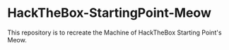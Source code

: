 # HackTheBox-StartingPoint-Meow
This repository is to recreate the Machine of HackTheBox Starting Point's Meow.
